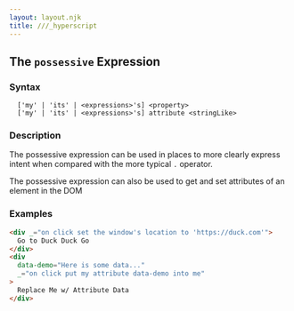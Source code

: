 ```yaml
---
layout: layout.njk
title: ///_hyperscript
---
```


## The `possessive` Expression

### Syntax

```
  ['my' | 'its' | <expressions>'s] <property>
  ['my' | 'its' | <expressions>'s] attribute <stringLike>
```

### Description

The possessive expression can be used in places to more clearly express intent when compared with the more typical
`.` operator.

The possessive expression can also be used to get and set attributes of an element in the DOM

### Examples

```html
<div _="on click set the window's location to 'https://duck.com'">
  Go to Duck Duck Go
</div>
<div
  data-demo="Here is some data..."
  _="on click put my attribute data-demo into me"
>
  Replace Me w/ Attribute Data
</div>
```
